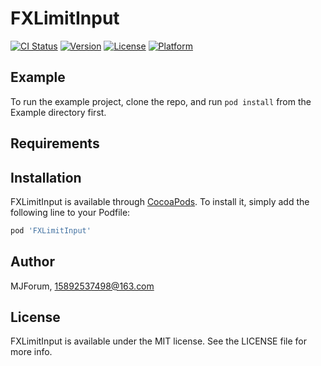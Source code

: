 # FXLimitInput

[![CI Status](https://img.shields.io/travis/MJForum/FXLimitInput.svg?style=flat)](https://travis-ci.org/MJForum/FXLimitInput)
[![Version](https://img.shields.io/cocoapods/v/FXLimitInput.svg?style=flat)](https://cocoapods.org/pods/FXLimitInput)
[![License](https://img.shields.io/cocoapods/l/FXLimitInput.svg?style=flat)](https://cocoapods.org/pods/FXLimitInput)
[![Platform](https://img.shields.io/cocoapods/p/FXLimitInput.svg?style=flat)](https://cocoapods.org/pods/FXLimitInput)

## Example

To run the example project, clone the repo, and run `pod install` from the Example directory first.

## Requirements

## Installation

FXLimitInput is available through [CocoaPods](https://cocoapods.org). To install
it, simply add the following line to your Podfile:

```ruby
pod 'FXLimitInput'
```

## Author

MJForum, 15892537498@163.com

## License

FXLimitInput is available under the MIT license. See the LICENSE file for more info.
